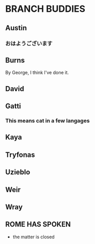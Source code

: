 # BRANCH BUDDIES

## Austin
### おはようございます
## Burns

By George, I think I've done it.

## David

## Gatti
### This means cat in a few langages
## Kaya

## Tryfonas

## Uzieblo

## Weir

## Wray

## ROME HAS SPOKEN
- the matter is closed

